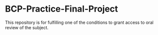 # BCP-Practice-Final-Project
This repository is for fulfilling one of the conditions to grant access to oral review of the subject.

